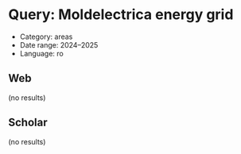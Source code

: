 # Query: Moldelectrica energy grid
- Category: areas
- Date range: 2024–2025
- Language: ro

## Web

(no results)

## Scholar

(no results)

